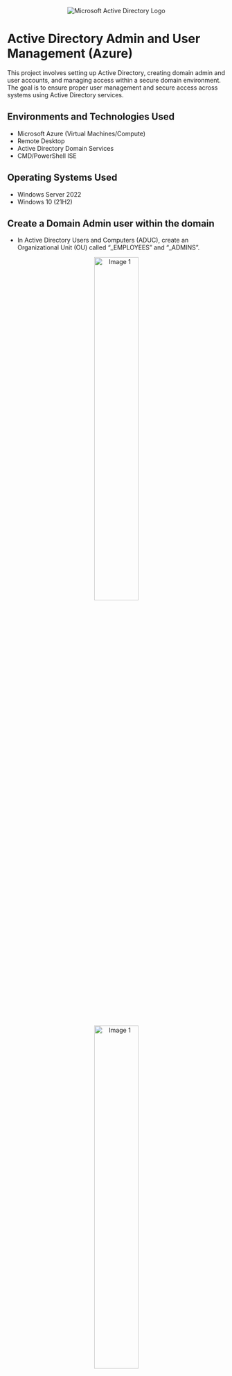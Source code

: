 <p align="center">
<img src="https://i.imgur.com/pU5A58S.png" alt="Microsoft Active Directory Logo"/>
</p>

<h1>Active Directory Admin and User Management (Azure)</h1>
This project involves setting up Active Directory, creating domain admin and user accounts, and managing access within a secure domain environment. The goal is to ensure proper user management and secure access across systems using Active Directory services.

<h2>Environments and Technologies Used</h2>

- Microsoft Azure (Virtual Machines/Compute)
- Remote Desktop
- Active Directory Domain Services
- CMD/PowerShell ISE

<h2>Operating Systems Used </h2>

- Windows Server 2022
- Windows 10 (21H2)


## Create a Domain Admin user within the domain
- In Active Directory Users and Computers (ADUC), create an Organizational Unit (OU) called “_EMPLOYEES” and “_ADMINS”.
<p align="center">
  <img src="https://i.imgur.com/ZGOiKN2.png" alt="Image 1" width="45%"/>  
</p>
<p align="center">
  <img src="https://i.imgur.com/AsLUamo.png" alt="Image 1" width="45%"/>  
</p>
- Create a new employee named “Jane Doe” (same password) with the username of `jane_admin` / `Cyberlab123!`.
- Add `jane_admin` to the “Domain Admins” Security Group.
<p align="center">
  <img src="https://i.imgur.com/wySBSJt.png" alt="Image 1" width="45%"/>  
</p>
- Log out / close the connection to DC-1 and log back in as `mydomain.com\jane_admin`.
- Use `jane_admin` as your admin account from now on.
<p align="center">
  <img src="https://i.imgur.com/3sCjZaa.png" alt="Image 1" width="45%"/>  
</p>

## Join Client-1 to your domain (`mydomain.com`)
- From the Azure Portal, set Client-1’s DNS settings to the DC’s Private IP address (Already done).
- From the Azure Portal, restart Client-1 (Already done).
- Login to Client-1 as the original local admin (`labuser`) and <b>join</b> it to the domain (computer will restart).
 <p align="center">
  <img src="https://i.imgur.com/rqXWgw3.png" alt="Image 1" width="45%"/>  
</p>

- Login to the Domain Controller and verify Client-1 shows up in ADUC.
- Create a new OU named “_CLIENTS” and drag Client-1 into there.
<p align="center">
  <img src="https://i.imgur.com/Ao49Q38.png" alt="Image 1" width="45%"/>  
</p>


---


## Turn on the DC-1 and Client-1 VMs in the Azure Portal if they are off.

## Setup Remote Desktop for non-administrative users on Client-1
- Log into Client-1 as `mydomain.com\jane_admin`.
- Open system properties.
- Click “Remote Desktop”.
- Allow “domain users” access to remote desktop.
<p align="center">
  <img src="https://i.imgur.com/WU9QPfp.png" alt="Image 1" width="45%"/>  
</p>
- You can now log into Client-1 as a normal, non-administrative user now.
- Normally, you’d want to do this with Group Policy that allows you to change MANY systems at once (maybe a future lab).

## Create a list of additional users and attempt to log into Client-1 with one of the users
- Login to DC-1 as `jane_admin`.
- Open PowerShell ISE as an administrator.
- Create a new file and paste the contents of the [script](https://github.com/tech-tonio-ai/create-users-ps/blob/main/create_users.ps1) into it.
<p align="center">
  <img src="https://i.imgur.com/FfgE6oJ.png"  width="45%"/>  
</p>
- Run the script and observe the accounts being created.
<p align="center">
  <img src="https://i.imgur.com/659xmHD.png"  width="45%"/>  
</p>
- When finished, open ADUC and observe the accounts in the appropriate OU (_EMPLOYEES).
- Attempt to log into Client-1 with one of the accounts (take note of the password in the script).
- We can use the user "cub.dem" to log into client-1.
<p align="center">
  <img src="https://i.imgur.com/xQoSHVF.png" alt="Image 1" width="45%"/>     
</p>
- Confirm by running CMD and typing the command "whoami"

<p align="center">
<img src="https://i.imgur.com/1OVAHkD.png" alt="Image 1" width="45%"/> 
</p>
